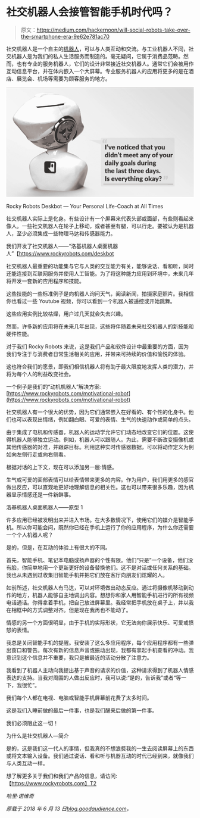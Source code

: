 # 社交机器人会接管智能手机时代吗？

> 原文：<https://medium.com/hackernoon/will-social-robots-take-over-the-smartphone-era-9e62e781ac70>

社交机器人是一个自主的[机器人](https://hackernoon.com/tagged/robot)，可以与人类互动和交流。与工业机器人不同，社交机器人是为我们的私人生活服务而制造的。毫无疑问，它属于消费品范畴。然而，也有专业的服务机器人，它们的设计非常接近社交机器人。通常它们会被用作互动信息平台，并在体内嵌入一个大屏幕。专业服务机器人的应用将更多的是在酒店、展览会、机场等需要为顾客服务的地方。

![](img/c384e383e184197123f8dc0612d41fbc.png)

Rocky Robots Deskbot — Your Personal Life-Coach at All Times

社交机器人实际上是化身。有些设计有一个屏幕来代表头部或面部，有些则看起来像人。一些社交机器人在轮子上移动，或者甚至有腿，可以行走。要被认为是机器人，至少必须集成一些物理马达和传感器能力。

我们开发了社交机器人——“洛基机器人桌面机器人”【https://www.rockyrobots.com/deskbot 

社交机器人最重要的功能集与它与人类的交互能力有关，能够说话、看和听，同时还能连接到互联网服务并使用人工智能。为了将这种能力应用到环境中，未来几年将开发一套新的应用程序和技能。

这些技能的一些标准例子是向机器人询问天气，阅读新闻，拍摄家庭照片。我相信你也看过一些 Youtube 视频，你可以看到一个机器人被遥控或开始跳舞。

这些应用实例比较枯燥，用户过几天就会失去兴趣。

然而，许多新的应用将在未来几年出现，这些将伴随着未来社交机器人的新技能和硬件性能。

对于我们 Rocky Robots 来说，这是我们产品和软件设计中最重要的方面，因为我们专注于与消费者日常生活相关的应用，并带来可持续的价值和愉悦的体验。

这也符合我们的愿景，即我们相信机器人将有助于最大限度地发挥人类的潜力，并将为每个人的利益改变社会。

一个例子是我们的“动机机器人”解决方案:[https://www.rockyrobots.com/motivational-robot](https://www.rockyrobots.com/motivational-robot)

社交机器人有一个很大的优势，因为它们通常嵌入在好看的、有个性的化身中。他们也可以表现出情绪，例如翻白眼、可爱的表情、生气的快速动作或简单的点头。

由于集成了电机和传感器，机器人的运动学允许它们动态地改变它们的位置。这使得机器人能够独立运动。例如，机器人可以跟随人。为此，需要不断改变摄像机或其他传感器的对准，并跟踪目标。利用这种实时传感器数据，可以将动作定义为例如向左侧行走或向右侧看。

根据对话的上下文，现在可以添加另一层:情感。

生气或可爱的面部表情可以给表情带来更多的内容。作为用户，我们用更多的感官做出反应，可以直观地更好地理解信息的相关性。这也可以带来很多乐趣，因为机器显示情感还是一件新鲜事。

洛基机器人桌面机器人——原型 1

许多应用已经被发明出来并进入市场。在大多数情况下，使用它们的媒介是智能手机。所以你可能会问，既然你已经在手机上运行了你的应用程序，为什么你还需要一个个人机器人呢？

是的，但是，在互动的体验上有很大的不同。

首先，智能手机、笔记本电脑或扬声器的个性有限。他们“只是”一个设备，他们没有脸，你简单地用一个更新更好的设备替换他们。这不是对话或任何关系的基础。我也从未遇到过收集旧智能手机并把它们放在客厅向朋友们炫耀的人。

如前所述，社交机器人有马达，可以对环境做出动态反应。通过将摄像机移动到动作的地方，机器人能够自主地调出内容。想想你和家人用智能手机进行的所有视频电话通话。你得拿着手机，把自己放进屏幕里。我经常把手机放在桌子上，并以我在相框中的方式调整对齐。但是现在我再也不能动了。

情感的另一个方面很明显，由于手机的实际形状，它无法向你展示快乐、可爱或愤怒的表情。

我总是关闭智能手机的提醒。我安装了这么多应用程序，每个应用程序都有一些弹出窗口和警告。每次有新的信息声音或振动出现，我都有拿起手机查看的冲动。我意识到这个信息并不重要，我只是被最近的活动分散了注意力。

我看到了机器人主动向我提出基于声音的请求的价值，这种请求得到了机器人情感表达的支持。当我对周围的人做出反应时，我可以说:“是的，告诉我”或者“等一下，我很忙”。

我们每个人都在电视、电脑或智能手机屏幕前花费了太多时间。

这是我们入睡前做的最后一件事，也是我们醒来后做的第一件事。

我们必须阻止这一切！

为什么是社交机器人—简介

是的，这是我们这一代人的事情，但我真的不想浪费我的一生去阅读屏幕上的东西或将文本输入设备。我们通过说话、看和听与机器互动的时代已经到来，就像我们与人类互动一样。

想了解更多关于我们和我们产品的信息，请访问:【https://www.rockyrobots.com】T2

*哈里·诺维奇*

*原载于 2018 年 6 月 13 日*[*blog.goodaudience.com*](https://blog.goodaudience.com/why-social-robots-f241add3e65e)*。*